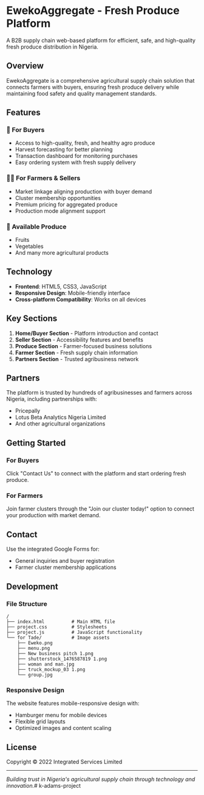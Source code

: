 # EwekoAggregate - Fresh Produce Platform

A B2B supply chain web-based platform for efficient, safe, and high-quality fresh produce distribution in Nigeria.

## Overview

EwekoAggregate is a comprehensive agricultural supply chain solution that connects farmers with buyers, ensuring fresh produce delivery while maintaining food safety and quality management standards.

## Features

### 🛒 For Buyers
- Access to high-quality, fresh, and healthy agro produce
- Harvest forecasting for better planning
- Transaction dashboard for monitoring purchases
- Easy ordering system with fresh supply delivery

### 👨‍🌾 For Farmers & Sellers
- Market linkage aligning production with buyer demand
- Cluster membership opportunities
- Premium pricing for aggregated produce
- Production mode alignment support

### 🌱 Available Produce
- Fruits
- Vegetables
- And many more agricultural products

## Technology

- **Frontend**: HTML5, CSS3, JavaScript
- **Responsive Design**: Mobile-friendly interface
- **Cross-platform Compatibility**: Works on all devices

## Key Sections

1. **Home/Buyer Section** - Platform introduction and contact
2. **Seller Section** - Accessibility features and benefits
3. **Produce Section** - Farmer-focused business solutions
4. **Farmer Section** - Fresh supply chain information
5. **Partners Section** - Trusted agribusiness network

## Partners

The platform is trusted by hundreds of agribusinesses and farmers across Nigeria, including partnerships with:
- Pricepally
- Lotus Beta Analytics Nigeria Limited
- And other agricultural organizations

## Getting Started

### For Buyers
Click "Contact Us" to connect with the platform and start ordering fresh produce.

### For Farmers
Join farmer clusters through the "Join our cluster today!" option to connect your production with market demand.

## Contact

Use the integrated Google Forms for:
- General inquiries and buyer registration
- Farmer cluster membership applications

## Development

### File Structure
```
/
├── index.html          # Main HTML file
├── project.css         # Stylesheets
├── project.js          # JavaScript functionality
└── for Tade/           # Image assets
    ├── Eweko.png
    ├── menu.png
    ├── New business pitch 1.png
    ├── shutterstock_1476587819 1.png
    ├── woman and man.jpg
    ├── truck_mockup_03 1.png
    └── group.jpg
```

### Responsive Design
The website features mobile-responsive design with:
- Hamburger menu for mobile devices
- Flexible grid layouts
- Optimized images and content scaling

## License

Copyright © 2022 Integrated Services Limited

---

*Building trust in Nigeria's agricultural supply chain through technology and innovation.*# k-adams-project
